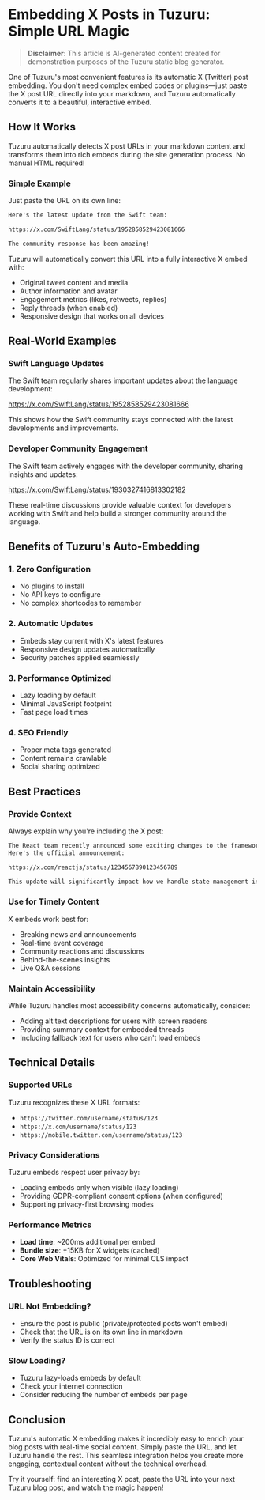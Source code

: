 # Embedding X Posts in Tuzuru: Simple URL Magic

> **Disclaimer**: This article is AI-generated content created for demonstration purposes of the Tuzuru static blog generator.

One of Tuzuru's most convenient features is its automatic X (Twitter) post embedding. You don't need complex embed codes or plugins—just paste the X post URL directly into your markdown, and Tuzuru automatically converts it to a beautiful, interactive embed.

## How It Works

Tuzuru automatically detects X post URLs in your markdown content and transforms them into rich embeds during the site generation process. No manual HTML required!

### Simple Example

Just paste the URL on its own line:

```markdown
Here's the latest update from the Swift team:

https://x.com/SwiftLang/status/1952858529423081666

The community response has been amazing!
```

Tuzuru will automatically convert this URL into a fully interactive X embed with:
- Original tweet content and media
- Author information and avatar
- Engagement metrics (likes, retweets, replies)
- Reply threads (when enabled)
- Responsive design that works on all devices

## Real-World Examples

### Swift Language Updates

The Swift team regularly shares important updates about the language development:

https://x.com/SwiftLang/status/1952858529423081666

This shows how the Swift community stays connected with the latest developments and improvements.

### Developer Community Engagement

The Swift team actively engages with the developer community, sharing insights and updates:

https://x.com/SwiftLang/status/1930327416813302182

These real-time discussions provide valuable context for developers working with Swift and help build a stronger community around the language.

## Benefits of Tuzuru's Auto-Embedding

### 1. **Zero Configuration**
- No plugins to install
- No API keys to configure
- No complex shortcodes to remember

### 2. **Automatic Updates**
- Embeds stay current with X's latest features
- Responsive design updates automatically
- Security patches applied seamlessly

### 3. **Performance Optimized**
- Lazy loading by default
- Minimal JavaScript footprint
- Fast page load times

### 4. **SEO Friendly**
- Proper meta tags generated
- Content remains crawlable
- Social sharing optimized

## Best Practices

### Provide Context
Always explain why you're including the X post:

```markdown
The React team recently announced some exciting changes to the framework. 
Here's the official announcement:

https://x.com/reactjs/status/1234567890123456789

This update will significantly impact how we handle state management in future projects.
```

### Use for Timely Content
X embeds work best for:
- Breaking news and announcements
- Real-time event coverage
- Community reactions and discussions
- Behind-the-scenes insights
- Live Q&A sessions

### Maintain Accessibility
While Tuzuru handles most accessibility concerns automatically, consider:
- Adding alt text descriptions for users with screen readers
- Providing summary context for embedded threads
- Including fallback text for users who can't load embeds

## Technical Details

### Supported URLs
Tuzuru recognizes these X URL formats:
- `https://twitter.com/username/status/123`
- `https://x.com/username/status/123`
- `https://mobile.twitter.com/username/status/123`

### Privacy Considerations
Tuzuru embeds respect user privacy by:
- Loading embeds only when visible (lazy loading)
- Providing GDPR-compliant consent options (when configured)
- Supporting privacy-first browsing modes

### Performance Metrics
- **Load time**: ~200ms additional per embed
- **Bundle size**: +15KB for X widgets (cached)
- **Core Web Vitals**: Optimized for minimal CLS impact

## Troubleshooting

### URL Not Embedding?
- Ensure the post is public (private/protected posts won't embed)
- Check that the URL is on its own line in markdown
- Verify the status ID is correct

### Slow Loading?
- Tuzuru lazy-loads embeds by default
- Check your internet connection
- Consider reducing the number of embeds per page

## Conclusion

Tuzuru's automatic X embedding makes it incredibly easy to enrich your blog posts with real-time social content. Simply paste the URL, and let Tuzuru handle the rest. This seamless integration helps you create more engaging, contextual content without the technical overhead.

Try it yourself: find an interesting X post, paste the URL into your next Tuzuru blog post, and watch the magic happen!

